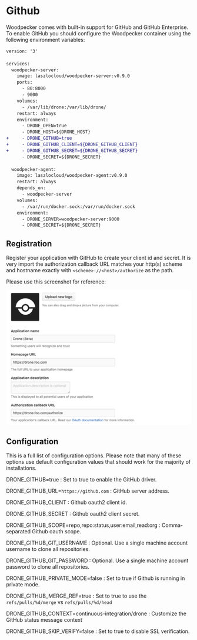 # Github

Woodpecker comes with built-in support for GitHub and GitHub Enterprise. To enable GitHub you should configure the Woodpecker container using the following environment variables:

```diff
version: '3'

services:
  woodpecker-server:
    image: laszlocloud/woodpecker-server:v0.9.0
    ports:
      - 80:8000
      - 9000
    volumes:
      - /var/lib/drone:/var/lib/drone/
    restart: always
    environment:
      - DRONE_OPEN=true
      - DRONE_HOST=${DRONE_HOST}
+     - DRONE_GITHUB=true
+     - DRONE_GITHUB_CLIENT=${DRONE_GITHUB_CLIENT}
+     - DRONE_GITHUB_SECRET=${DRONE_GITHUB_SECRET}
      - DRONE_SECRET=${DRONE_SECRET}

  woodpecker-agent:
    image: laszlocloud/woodpecker-agent:v0.9.0
    restart: always
    depends_on:
      - woodpecker-server
    volumes:
      - /var/run/docker.sock:/var/run/docker.sock
    environment:
      - DRONE_SERVER=woodpecker-server:9000
      - DRONE_SECRET=${DRONE_SECRET}
```

## Registration

Register your application with GitHub to create your client id and secret. It is very import the authorization callback URL matches your http(s) scheme and hostname exactly with `<scheme>://<host>/authorize` as the path.

Please use this screenshot for reference:

![github oauth setup](github_oauth.png)

## Configuration

This is a full list of configuration options. Please note that many of these options use default configuration values that should work for the majority of installations.

DRONE_GITHUB=true
: Set to true to enable the GitHub driver.

DRONE_GITHUB_URL=`https://github.com`
: GitHub server address.

DRONE_GITHUB_CLIENT
: Github oauth2 client id.

DRONE_GITHUB_SECRET
: Github oauth2 client secret.

DRONE_GITHUB_SCOPE=repo,repo:status,user:email,read:org
: Comma-separated Github oauth scope.

DRONE_GITHUB_GIT_USERNAME
: Optional. Use a single machine account username to clone all repositories.

DRONE_GITHUB_GIT_PASSWORD
: Optional. Use a single machine account password to clone all repositories.

DRONE_GITHUB_PRIVATE_MODE=false
: Set to true if Github is running in private mode.

DRONE_GITHUB_MERGE_REF=true
: Set to true to use the `refs/pulls/%d/merge` vs `refs/pulls/%d/head`

DRONE_GITHUB_CONTEXT=continuous-integration/drone
: Customize the GitHub status message context

DRONE_GITHUB_SKIP_VERIFY=false
: Set to true to disable SSL verification.
